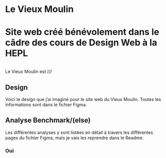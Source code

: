 # Le Vieux Moulin
# Site web créé bénévolement dans le câdre des cours de Design Web à la HEPL

<img url="./content/logo.svg">

Le Vieux Moulin est ///

## Design

Voici le design que j’ai imaginé pour le site web du Vieux Moulin. Toutes les informations sont dans le fichier Figma.

## Analyse Benchmark/(else)

Les différentes analyses y sont listées en détail à travers les différentes pages du fichier Figma, mais je vais les reprendre dans le Readme.

### Oui
